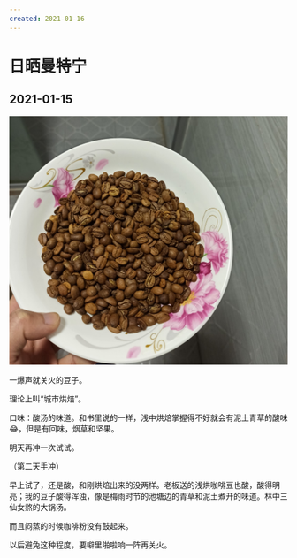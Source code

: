 ```yaml
---
created: 2021-01-16
---
```


# 日晒曼特宁

## 2021-01-15

![mandheling-2021](./images/mandheling-2021.png)

一爆声就关火的豆子。

理论上叫“城市烘焙”。

口味：酸汤的味道。和书里说的一样，浅中烘焙掌握得不好就会有泥土青草的酸味😂，但是有回味，烟草和坚果。

明天再冲一次试试。

（第二天手冲）

早上试了，还是酸，和刚烘焙出来的没两样。老板送的浅烘咖啡豆也酸，酸得明亮；我的豆子酸得浑浊，像是梅雨时节的池塘边的青草和泥土煮开的味道。林中三仙女熬的大锅汤。

而且闷蒸的时候咖啡粉没有鼓起来。

以后避免这种程度，要噼里啪啦响一阵再关火。